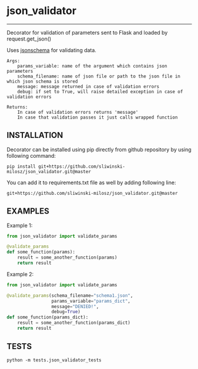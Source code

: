 # json_validator
-----------

Decorator for validation of parameters sent to Flask and loaded by request.get_json()

Uses [jsonschema](https://pypi.python.org/pypi/jsonschema) for validating data.


    Args:
        params_variable: name of the argument which contains json parameters
        schema_filename: name of json file or path to the json file in which json schema is stored
        message: message returned in case of validation errors
        debug: if set to True, will raise detailed exception in case of validation errors
        
    Returns:
    	In case of validation errors returns 'message'
    	In case that validation passes it just calls wrapped function

## INSTALLATION
Decorator can be installed using pip directly from github repository by using following command:
```
pip install git+https://github.com/sliwinski-milosz/json_validator.git@master
```

You can add it to requirements.txt file as well by adding following line:
```
git+https://github.com/sliwinski-milosz/json_validator.git@master
```

## EXAMPLES

Example 1:

```python
from json_validator import validate_params

@validate_params
def some_function(params):
    result = some_another_function(params)
    return result
```


Example 2:
```python
from json_validator import validate_params

@validate_params(schema_filename="schema1.json",
                 params_variable="params_dict",
                 message="DENIED!",
                 debug=True)
def some_function(params_dict):
    result = some_another_function(params_dict)
    return result
```

## TESTS
```
python -m tests.json_validator_tests
```
